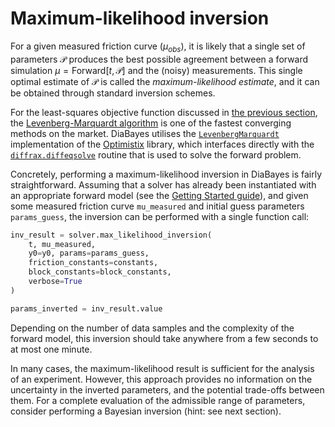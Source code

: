 # Maximum-likelihood inversion

For a given measured friction curve ($\mu_{obs}$), it is likely that a single set of parameters $\mathcal{P}$ produces the best possible agreement between a forward simulation $\mu = \mathrm{Forward}[t, \mathcal{P}]$ and the (noisy) measurements. This single optimal estimate of $\mathcal{P}$ is called the _maximum-likelihood estimate_, and it can be obtained through standard inversion schemes.

For the least-squares objective function discussed in [the previous section](index), the [Levenberg-Marquardt algorithm](https://en.wikipedia.org/wiki/Levenberg%E2%80%93Marquardt_algorithm) is one of the fastest converging methods on the market. DiaBayes utilises the [`LevenbergMarquardt`](https://docs.kidger.site/optimistix/api/least_squares/#optimistix.LevenbergMarquardt) implementation of the [Optimistix](https://docs.kidger.site/optimistix/) library, which interfaces directly with the [`diffrax.diffeqsolve`](https://docs.kidger.site/diffrax/api/diffeqsolve/) routine that is used to solve the forward problem.

Concretely, performing a maximum-likelihood inversion in DiaBayes is fairly straightforward. Assuming that a solver has already been instantiated with an appropriate forward model (see the [Getting Started guide](../../getting-started)), and given some measured friction curve `mu_measured` and initial guess parameters `params_guess`, the inversion can be performed with a single function call:
```python
inv_result = solver.max_likelihood_inversion(
    t, mu_measured,
    y0=y0, params=params_guess,
    friction_constants=constants,
    block_constants=block_constants,
    verbose=True
)

params_inverted = inv_result.value
```
Depending on the number of data samples and the complexity of the forward model, this inversion should take anywhere from a few seconds to at most one minute.

In many cases, the maximum-likelihood result is sufficient for the analysis of an experiment. However, this approach provides no information on the uncertainty in the inverted parameters, and the potential trade-offs between them. For a complete evaluation of the admissible range of parameters, consider performing a Bayesian inversion (hint: see next section).
